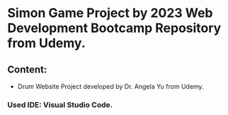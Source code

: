 # Simon Game Project by 2023 Web Development Bootcamp Repository from Udemy.

## Content:

- Drum Website Project developed by Dr. Angela Yu from Udemy.

### Used IDE: Visual Studio Code.
